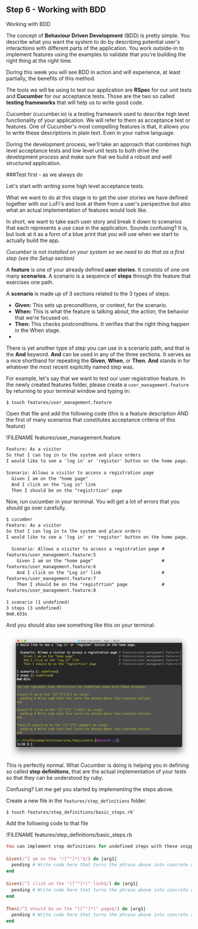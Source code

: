 ## Step 6 - Working with BDD

Working with BDD

The concept of **Behaviour Driven Development** (BDD) is pretty simple. You describe what you want the system to do by describing potential user's interactions with different parts of the application. You work outside-in to implement features using the examples to validate that you're building the right thing at the right time. 

During this week you will see BDD in action and will experience, at least partially, the benefits of this method.

The tools we will be using to test our application are **RSpec** for our unit tests and **Cucumber** for our acceptance tests. Those are the two so called **testing frameworks** that will help us to write good code. 

Cucumber (cucumber.io) is a testing framework used to describe high level functionality of your application. We will refer to them as acceptance test or features. One of Cucumber's most compelling features is that, it allows you to write these descriptions in plain text. Even in your native language.

During the development process, we'll take an approach that combines high level acceptance tests and low level unit tests to both drive the development process and make sure that we build a robust and well structured application.

###Test first - as we always do

Let's start with writing some high level acceptance tests.

What we want to do at this stage is to get the user stories we have defined together with our LoFi's and look at them from a user's perspective but also what an actual implementation of features would look like. 

In short, we want to take each user story and break it down to scenarios that each represents a use case in the application. Sounds confusing? It is, but look at it as a form of a blue print that you will use when we start to actually build the app.

*Cucumber is not installed on your system so we need to do that as a first step (see the Setup section)* 

A **feature** is one of your already defined **user stories**. It consists of one ore many  **scenarios**. A scenario is a sequence of **steps** through the feature that exercises one path.

A **scenario** is made up of 3 sections related to the 3 types of steps:

* **Given:** This sets up preconditions, or context, for the scenario.
* **When:** This is what the feature is talking about, the action, the behavior that we're focused on.
* **Then:** This checks postconditions. It verifies that the right thing happen in the When stage.
* 
There is yet another type of step you can use in a scenario path, and that is the **And** keyword. **And** can be used in any of the three sections. It serves as a nice shorthand for repeating the **Given**, **When**, or **Then**. **And** stands in for whatever the most recent explicitly named step was.

For example, let's say that we want to test our user registration feature. In the newly created features folder, please create a `user_management.feature` by returning to your terminal window and typing in:

```shell
$ touch features/user_management.feature
```
Open that file and add the following code (this is a feature description AND the first of many scenarios that constitutes acceptance criteria of this feature) 

!FILENAME features/user_management.feature
```gherkin
Feature: As a visitor
So that I can log in to the system and place orders
I would like to see a 'log in' or 'register' button on the home page.

Scenario: Allows a visitor to access a registration page
  Given I am on the "home page"
  And I click on the "Log in" link
  Then I should be on the "registrtion" page
```

Now, run cucumber in your terminal. You will get a lot of errors that you should go over carefully. 

```shell
$ cucumber
Feature: As a visitor
So that I can log in to the system and place orders
I would like to see a 'log in' or 'register' button on the home page.

  Scenario: Allows a visitor to access a registration page # features/user_management.feature:5
    Given I am on the "home page"                          # features/user_management.feature:6
    And I click on the "Log in" link                       # features/user_management.feature:7
    Then I should be on the "registrtion" page             # features/user_management.feature:8

1 scenario (1 undefined)
3 steps (3 undefined)
0m0.033s
```

And you should also see something like this on your terminal:

![](slow_food_cucumber_terminal.png)
This is perfectly normal. What Cucumber is doing is helping you in defining so called **step definitions**, that are the actual implementation of your tests so that they can be understood by ruby. 

Confusing? Let me get you started by implementing the steps above. 

Create a new file in the `features/step_definitions` folder. 

```shell
$ touch features/step_definitions/basic_steps.rb`
```

Add the following code to that file 

!FILENAME features/step_definitions/basic_steps.rb
```ruby
You can implement step definitions for undefined steps with these snippets:

Given(/^I am on the "([^"]*)"$/) do |arg1|
  pending # Write code here that turns the phrase above into concrete actions
end

Given(/^I click on the "([^"]*)" link$/) do |arg1|
  pending # Write code here that turns the phrase above into concrete actions
end

Then(/^I should be on the "([^"]*)" page$/) do |arg1|
  pending # Write code here that turns the phrase above into concrete actions
end
```





